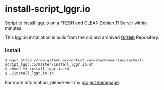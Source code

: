 # install-script_lggr.io
Script to install [lggr.io](https://lggr.io/) on a FRESH and CLEAN Debian 11 Server within minutes.

This lggr.io installation is build from the old and archived [GitHub](https://github.com/kkretsch/lggr) Repository.

### install
```
$ wget https://raw.githubusercontent.com/mbachmann-lan/install-script_lggr.io/master/install_lggr.io.sh
$ chmod +x install_lggr.io.sh
$ ./install_lggr.io.sh
```

For more information, please visit my [project homepage](https://www.bachmann-lan.de/zentraler-logserver-mit-syslog-ng-mariadb-und-lggr-io-webinterface/).
